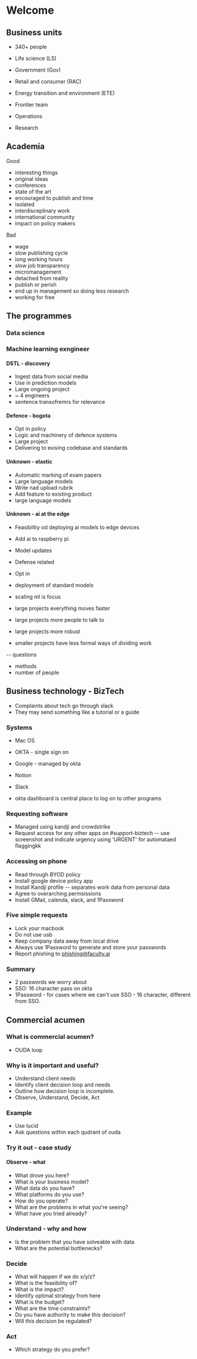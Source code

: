 # Welcome

## Business units
- 340+ people

- Life science (LS)
- Government (Gov)
- Retail and consumer (RAC) 
- Energy transition and environment (ETE)

- Frontier team
- Operations 
- Research 

## Academia

Good
- interesting things 
- original ideas
- conferences 
- state of the art
- encouraged to publish and time
- isolated
- interdisceplinary work
- international community
- impact on policy makers

Bad 
- wage 
- slow publishing cycle
- long working hours
- slow job transparency 
- micromanagement
- detached from reality
- publish or perish
- end up in management so doing less research
- working for free

## The programmes

### Data science

### Machine learning exngineer

#### DSTL - discovery
- Ingest data from social media 
- Use in prediction models 
- Large ongoing project
- ~ 4 engineers 
- sentence transofremrs for relevance 

#### Defence - bogota
- Opt in policy 
- Logic and machinery of defence systems 
- Large project 
- Delivering to exising  codebase and standards

#### Unknown - elastic
- Automatic marking of exam papers
- Large language models 
- Write nad upload rubrik
- Add feature to existing product
- large language models

#### Unknown - ai at the edge
- Feasibiltiy od deploying ai models to edge devices 
- Add ai to raspberry pi 
- Model updates
- Defense related
- Opt in
- deployment of standard models

- scaling ml is focus 
- large projects everything moves faster 
- large projects more people to talk to
- large projects more robust 
- smaller projects have less formal ways of dividing work



-- questions 
- methods 
- number of people 

## Business technology - BizTech

- Complaints about tech go through slack
- They may send something like a tutorial or a guide

### Systems 
- Mac OS 
- OKTA - single sign on 
- Google - managed by okta
- Notion 
- Slack

- okta dashboard is central place to log on to other programs

### Requesting software 
- Managed using kandji and crowdstrike
- Request access for any other apps on #support-biztech -- use screenshot and indicate urgency using 'URGENT' for automataed flaggingkk

### Accessing on phone 
- Read through BYOD policy 
- Install google device policy app
- Install Kandji profile -- separates work data from personal data
- Agree to overarching permsissions 
- Install GMail, calenda, slack, and 1Password

### Five simple requests
- Lock your macbook 
- Do not use usb
- Keep company data away from local drive  
- Always use 1Password to generate and store your passwords
- Report phishing to phishing@faculty.ai

### Summary 
- 2 passwords we worry about 
- SSO: 16 character pass on okta
- 1Password - for cases where we can't use SSO - 16 character, different from SSO.

## Commercial acumen 

### What is commercial acumen?
- OUDA loop

### Why is it important and useful?
- Understand client needs 
- Identify client decision loop and needs 
- Outline how decision loop is incomplete.
- Observe, Understand, Decide, Act

### Example 
- Use lucid
- Ask questions within each qudrant of ouda

### Try it out - case study 

#### Observe - what
- What drove you here?
- What is your business model?
- What data do you have?
- What platforms do you use?
- How do you operate?
- What are the problems in what you're seeing?
- What have you tried already?

### Understand - why and how 
- Is the problem that you have solveable with data
- What are the potential bottlenecks?

### Decide
- What will happen if we do x/y/z?
- What is the feasibility of?
- What is the impact?
- Identify optimal strategy from here
- What is the budget?
- What are the time constraints?
- Do you have authority to make this decision?
- Will this decision be regulated?

### Act 
- Which strategy do you prefer?
